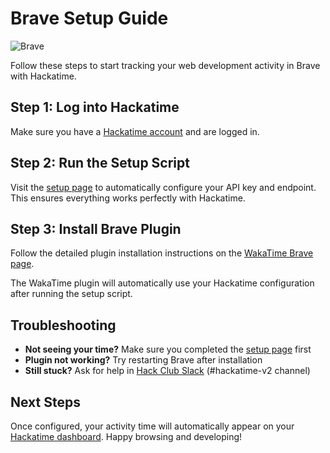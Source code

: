 # Brave Setup Guide

![Brave](/images/editor-icons/brave-128.png)

Follow these steps to start tracking your web development activity in Brave with Hackatime.

## Step 1: Log into Hackatime

Make sure you have a [Hackatime account](https://hackatime.hackclub.com) and are logged in.

## Step 2: Run the Setup Script

Visit the [setup page](https://hackatime.hackclub.com/my/wakatime_setup) to automatically configure your API key and endpoint. This ensures everything works perfectly with Hackatime.

## Step 3: Install Brave Plugin

Follow the detailed plugin installation instructions on the [WakaTime Brave page](https://wakatime.com/brave).

The WakaTime plugin will automatically use your Hackatime configuration after running the setup script.

## Troubleshooting

- **Not seeing your time?** Make sure you completed the [setup page](https://hackatime.hackclub.com/my/wakatime_setup) first
- **Plugin not working?** Try restarting Brave after installation
- **Still stuck?** Ask for help in [Hack Club Slack](https://hackclub.slack.com) (#hackatime-v2 channel)

## Next Steps

Once configured, your activity time will automatically appear on your [Hackatime dashboard](https://hackatime.hackclub.com). Happy browsing and developing!
